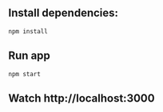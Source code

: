 ## Install dependencies:

    npm install

## Run app

    npm start

## Watch http://localhost:3000